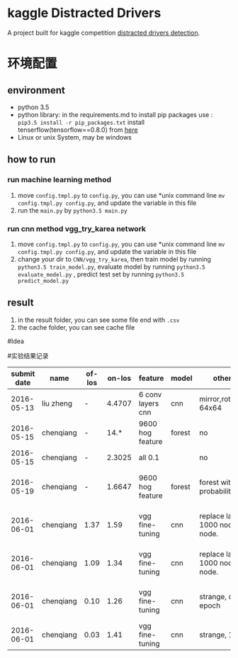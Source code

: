 # kaggle Distracted Drivers
A project built for kaggle competition [distracted drivers detection](https://www.kaggle.com/c/state-farm-distracted-driver-detection).

# 环境配置

## environment

* python 3.5
* python library:
    in the requirements.md
    to install pip packages use : `pip3.5 install -r pip_packages.txt`
    install tenserflow(tensorflow==0.8.0) from [here](https://www.tensorflow.org/versions/r0.8/get_started/os_setup.html#pip-installation)
* Linux or unix System, may be windows
    
## how to run

### run machine learning method  

1. move `config.tmpl.py` to `config.py`, you can use *unix command line `mv config.tmpl.py config.py`, and update the variable in this file 
2. run the `main.py` by `python3.5 main.py`

### run cnn method vgg_try_karea network
1. move `config.tmpl.py` to `config.py`, you can use *unix command line `mv config.tmpl.py config.py`, and update the variable in this file
2. change your dir to `CNN/vgg_try_karea`, then train model by running `python3.5 train_model.py`, evaluate model by running `python3.5 evaluate_model.py`
, predict test set by running `python3.5 predict_model.py`


## result

1. in the result folder, you can see some file end with `.csv`
2. the cache folder, you can see cache file

#Idea



#实验结果记录

| submit date | name      | of-los | on-los |feature                  | model   | other trick                                   | comments                           |
| ----------  |--------   | ---    |------  |-------------------------|---------|-----------------------------------------------|----------                          |
| 2016-05-13  | liu zheng |   -    | 4.4707 |   6 conv layers cnn     | cnn     | mirror,rotate,resize 64x64                    | what a shame....                   |
| 2016-05-15  | chenqiang |   -    | 14.*   |   9600 hog feature      | forest  | no                                            | it must be over-fitting            |
| 2016-05-15  | chenqiang |   -    | 2.3025 |    all 0.1              |         | no                                            | base line                          |
| 2016-05-19  | chenqiang |   -    | 1.6647 |   9600 hog feature      | forest  | forest with probability                       | still have a huge space to improve |
| 2016-06-01  | chenqiang |   1.37 | 1.59   |   vgg fine-tuning       | cnn     | replace last layer 1000 node, to 10 node.     | still have a huge space to improve |
| 2016-06-01  | chenqiang |   1.09 | 1.34   |   vgg fine-tuning       | cnn     | replace last layer 1000 node, to 10 node.     | still have a huge space to improve |
| 2016-06-01  | chenqiang |   0.10 | 1.26   |   vgg fine-tuning       | cnn     | strange, only 2 epoch                         | still have a huge space to improve |
| 2016-06-01  | chenqiang |   0.03 | 1.41   |   vgg fine-tuning       | cnn     | strange, 12 epoch                             | over-fitting                       |

